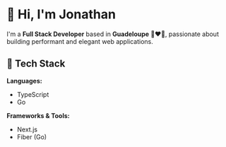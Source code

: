 # 👋 Hi, I'm Jonathan

I'm a **Full Stack Developer** based in **Guadeloupe** 💚❤️💛, passionate about building performant and elegant web applications.

## 🚀 Tech Stack

**Languages:**
- TypeScript
- Go

**Frameworks & Tools:**
- Next.js
- Fiber (Go)
